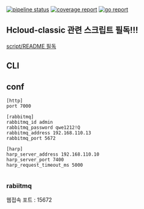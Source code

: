 [![pipeline status](http://118.130.73.5:8100/ish/graphql_cello/badges/master/pipeline.svg)](http://118.130.73.5:8100/ish/graphql_cello/pipelines)
[![coverage report](http://118.130.73.5:8100/ish/graphql_cello/badges/master/coverage.svg)](http://118.130.73.5:8100/ish/graphql_cello/commits/master)
[![go report](http://118.130.73.5:8100/ish/graphql_cello_badge/raw/master/goreport_badge.svg)](http://118.130.73.5:8100/ish/graphql_cello/commits/master)



## Hcloud-classic  관련 스크립트 필독!!!
[script/README 필독](./script/README)


## CLI







## conf

```shell
[http]
port 7000

[rabbitmq]
rabbitmq_id admin
rabbitmq_password qwe1212!Q
rabbitmq_address 192.168.110.13
rabbitmq_port 5672

[harp]
harp_server_address 192.168.110.10
harp_server_port 7400
harp_request_timeout_ms 5000


```
### rabiitmq

웹접속 포트 : 15672

